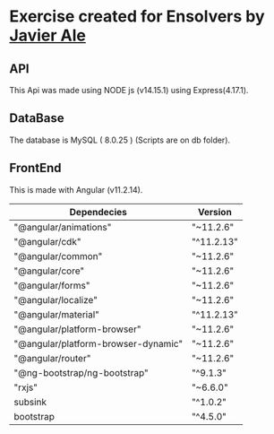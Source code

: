 # Exercise created for Ensolvers by [Javier Ale](https://www.linkedin.com/in/javieragustinale/) 

## API
 This Api was made using NODE js (v14.15.1) using Express(4.17.1).
 
## DataBase
 The database is MySQL ( 8.0.25 ) (Scripts are on db folder).
 
## FrontEnd
This is made with Angular (v11.2.14).

  
  Dependecies |   Version
---------------- | ----------------
"@angular/animations"   |  "~11.2.6"
"@angular/cdk" |   "^11.2.13"
"@angular/common" |  "~11.2.6"
"@angular/core"   |  "~11.2.6"
"@angular/forms" |   "~11.2.6"
"@angular/localize" |  "~11.2.6"
"@angular/material"   |  "^11.2.13"
"@angular/platform-browser" |  "~11.2.6"
"@angular/platform-browser-dynamic" |  "~11.2.6"
"@angular/router"   |   "~11.2.6"
"@ng-bootstrap/ng-bootstrap" |   "^9.1.3"
"rxjs" |   "~6.6.0"
subsink |  "^1.0.2"
bootstrap |   "^4.5.0"
